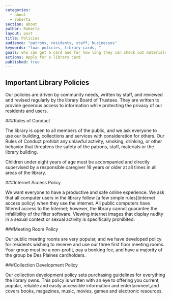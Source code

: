 ```yaml
---
categories: 
  - about
  - roberta
section: about
author: Roberta
layout: post
title: Policies
audience: "patrons, residents, staff, businesses"
keywords: "loan policies, library cards, "
goals: who can get a card and for how long they can check out materials.
actions: Apply for a library card
published: true
---
```


## Important Library Policies

Our policies are driven by community needs, written by staff, and reviewed and revised regularly by the library Board of Trustees. They are written to provide generous access to information while protecting the privacy of our residents and users. 

###Rules of Conduct

The library is open to all members of the public, and we ask everyone to use our building, collections and services  with consideration for others. Our Rules of Conduct prohibit any unlawful activity, smoking, drinking, or other behavior that threatens the safety of the patrons, staff, materials or the library building.

Children under eight years of age must be accompanied and directly supervised by a responsible caregiver 16 years or older at all times in all areas of the library. 


###Internet Access Policy

We want everyone to have a productive and safe online experience. We ask that all computer users in the library follow [a few simple rules](internet access policy) when they use the internet. All public computers have filtered access to the Internet; however, the library cannot guarantee the infallibility of the filter software. Viewing internet images that display nudity in a sexual context or sexual activity is specifically prohibited.

###Meeting Room Policy

Our public meeting rooms are very popular, and we have developed policy for residents wishing to reserve and use our three first floor meeting rooms. Your group must be a non-profit, pay a booking fee, and have a majority of the group be Des Plaines cardholders.

###Collection Development Policy

Our collection development policy sets purchasing guidelines for everything the library owns. This policy is written with an eye to offering you current, popular, reliable and easily accessible information and entertainment,and covers books, magazines, music, movies, games and electronic resources.
